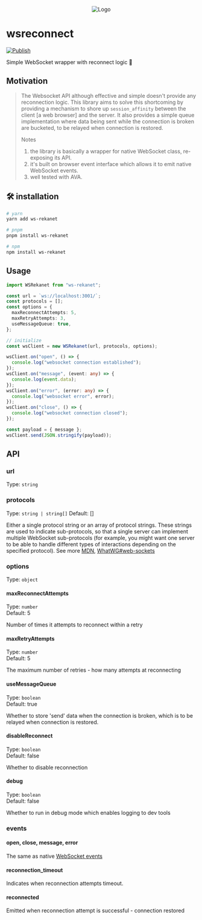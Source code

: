 <p align="center">
  <img src="https://user-images.githubusercontent.com/20521315/183274641-c1512f84-d7aa-4942-913f-e8329edef00a.gif" alt="Logo" />
</p>

# wsreconnect

[![Publish](https://github.com/nwaughachukwuma/ws-rekanet/actions/workflows/publish.yml/badge.svg)](https://github.com/nwaughachukwuma/ws-rekanet/actions/workflows/publish.yml)

Simple WebSocket wrapper with reconnect logic 💫

## Motivation

> The Websocket API although effective and simple doesn't provide any reconnection logic. This library aims to solve this shortcoming by providing a mechanism to shore up `session_affinity` between the client [a web browser] and the server. It also provides a simple queue implementation where data being sent while the connection is broken are bucketed, to be relayed when connection is restored.
>
> Notes 
> 1. the library is basically a wrapper for native WebSocket class, re-exposing its API. 
> 2. it's built on browser event interface which allows it to emit native WebSocket events. 
> 3. well tested with AVA.

## 🛠 installation

```bash
# yarn
yarn add ws-rekanet

# pnpm
pnpm install ws-rekanet

# npm
npm install ws-rekanet
```

## Usage

```ts
import WSRekanet from "ws-rekanet";

const url = `ws://localhost:3001/`;
const protocols = [];
const options = {
  maxReconnectAttempts: 5,
  maxRetryAttempts: 3,
  useMessageQueue: true,
};

// initialize
const wsClient = new WSRekanet(url, protocols, options);

wsClient.on("open", () => {
  console.log("websocket connection established");
});
wsClient.on("message", (event: any) => {
  console.log(event.data);
});
wsClient.on("error", (error: any) => {
  console.log("websocket error", error);
});
wsClient.on("close", () => {
  console.log("websocket connection closed");
});

const payload = { message };
wsClient.send(JSON.stringify(payload));
```

## API

### url

Type: `string`

### protocols

Type: `string | string[]`
Default: []

Either a single protocol string or an array of protocol strings. These strings are used to indicate sub-protocols, so that a single server can implement multiple WebSocket sub-protocols (for example, you might want one server to be able to handle different types of interactions depending on the specified protocol). See more [MDN](https://developer.mozilla.org/en-US/docs/Web/API/WebSocket/WebSocket), [WhatWG#web-sockets](https://html.spec.whatwg.org/multipage/web-sockets.html#websocket)

### options

Type: `object`

#### maxReconnectAttempts

Type: `number`\
Default: 5

Number of times it attempts to reconnect within a retry

#### maxRetryAttempts

Type: `number`\
Default: 5

The maximum number of retries - how many attempts at reconnecting

#### useMessageQueue

Type: `boolean`\
Default: true

Whether to store 'send' data when the connection is broken, which is to be relayed when connection is restored.

#### disableReconnect

Type: `boolean`\
Default: false

Whether to disable reconnection

#### debug

Type: `boolean`\
Default: false

Whether to run in debug mode which enables logging to dev tools

### events

#### open, close, message, error

The same as native [WebSocket events](https://html.spec.whatwg.org/multipage/web-sockets.html#websocket)

#### reconnection_timeout

Indicates when reconnection attempts timeout.

#### reconnected

Emitted when reconnection attempt is successful - connection restored
